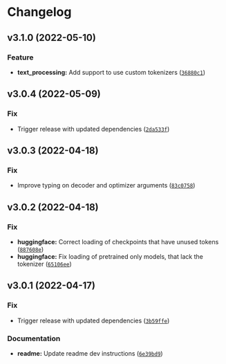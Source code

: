 # Changelog

<!--next-version-placeholder-->

## v3.1.0 (2022-05-10)
### Feature
* **text_processing:** Add support to use custom tokenizers ([`36880c1`](https://github.com/scart97/thunder-speech/commit/36880c15343de2f25b25886e59e2e77e4e6a2855))

## v3.0.4 (2022-05-09)
### Fix
* Trigger release with updated dependencies ([`2da533f`](https://github.com/scart97/thunder-speech/commit/2da533fd9874dcfb7d106f4f82e18d9396f86c00))

## v3.0.3 (2022-04-18)
### Fix
* Improve typing on decoder and optimizer arguments ([`83c0758`](https://github.com/scart97/thunder-speech/commit/83c075897f7c38f92653e941860f40e8eb3d1e88))

## v3.0.2 (2022-04-18)
### Fix
* **huggingface:** Correct loading of checkpoints that have unused tokens ([`887608e`](https://github.com/scart97/thunder-speech/commit/887608e7f41ef47d71429ddb9211cbc4eb69d581))
* **huggingface:** Fix loading of pretrained only models, that lack the tokenizer ([`65106ee`](https://github.com/scart97/thunder-speech/commit/65106eea7dd6a4dc7c4f13b6a6d74567835b306e))

## v3.0.1 (2022-04-17)
### Fix
* Trigger release with updated dependencies ([`3b59ffe`](https://github.com/scart97/thunder-speech/commit/3b59ffe446183ccefb8229eebaca77a4e5e098df))

### Documentation
* **readme:** Update readme dev instructions ([`6e39bd9`](https://github.com/scart97/thunder-speech/commit/6e39bd9d99d61f7ec0a07fd39b732b7b17593c8e))
